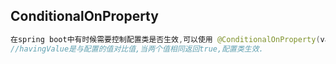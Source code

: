 ## ConditionalOnProperty
``` java
在spring boot中有时候需要控制配置类是否生效,可以使用 @ConditionalOnProperty(value = "xss.enabled", havingValue = "true")注解来控制
//havingValue是与配置的值对比值,当两个值相同返回true,配置类生效.
```
